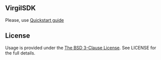 ## VirgilSDK

Please, use [Quickstart guide](https://github.com/VirgilSecurity/virgil-sdk-x/blob/v3/Docs/quickstart.md)

## License

Usage is provided under the [The BSD 3-Clause License](http://opensource.org/licenses/BSD-3-Clause). See LICENSE for the full details.